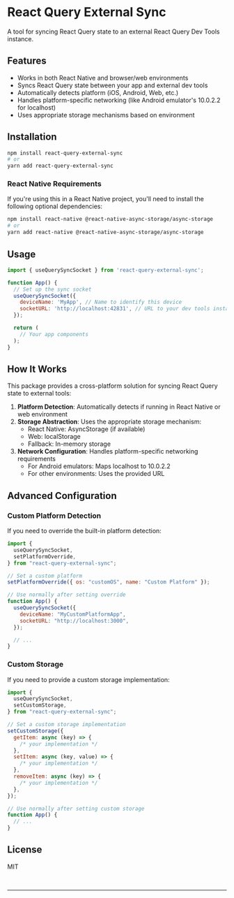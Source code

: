 # React Query External Sync

A tool for syncing React Query state to an external React Query Dev Tools instance.

## Features

- Works in both React Native and browser/web environments
- Syncs React Query state between your app and external dev tools
- Automatically detects platform (iOS, Android, Web, etc.)
- Handles platform-specific networking (like Android emulator's 10.0.2.2 for localhost)
- Uses appropriate storage mechanisms based on environment

## Installation

```bash
npm install react-query-external-sync
# or
yarn add react-query-external-sync
```

### React Native Requirements

If you're using this in a React Native project, you'll need to install the following optional dependencies:

```bash
npm install react-native @react-native-async-storage/async-storage
# or
yarn add react-native @react-native-async-storage/async-storage
```

## Usage

```jsx
import { useQuerySyncSocket } from 'react-query-external-sync';

function App() {
  // Set up the sync socket
  useQuerySyncSocket({
    deviceName: 'MyApp', // Name to identify this device
    socketURL: 'http://localhost:42831', // URL to your dev tools instance
  });

  return (
    // Your app components
  );
}
```

## How It Works

This package provides a cross-platform solution for syncing React Query state to external tools:

1. **Platform Detection**: Automatically detects if running in React Native or web environment
2. **Storage Abstraction**: Uses the appropriate storage mechanism:
   - React Native: AsyncStorage (if available)
   - Web: localStorage
   - Fallback: In-memory storage
3. **Network Configuration**: Handles platform-specific networking requirements
   - For Android emulators: Maps localhost to 10.0.2.2
   - For other environments: Uses the provided URL

## Advanced Configuration

### Custom Platform Detection

If you need to override the built-in platform detection:

```jsx
import {
  useQuerySyncSocket,
  setPlatformOverride,
} from "react-query-external-sync";

// Set a custom platform
setPlatformOverride({ os: "customOS", name: "Custom Platform" });

// Use normally after setting override
function App() {
  useQuerySyncSocket({
    deviceName: "MyCustomPlatformApp",
    socketURL: "http://localhost:3000",
  });

  // ...
}
```

### Custom Storage

If you need to provide a custom storage implementation:

```jsx
import {
  useQuerySyncSocket,
  setCustomStorage,
} from "react-query-external-sync";

// Set a custom storage implementation
setCustomStorage({
  getItem: async (key) => {
    /* your implementation */
  },
  setItem: async (key, value) => {
    /* your implementation */
  },
  removeItem: async (key) => {
    /* your implementation */
  },
});

// Use normally after setting custom storage
function App() {
  // ...
}
```

## License

MIT

<br>
<hr>
<br>
